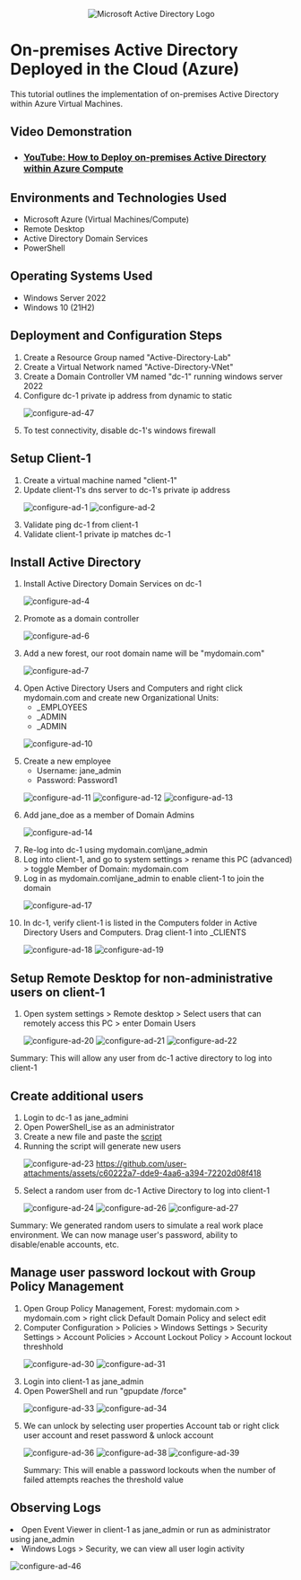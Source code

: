 <p align="center">
<img src="https://i.imgur.com/pU5A58S.png" alt="Microsoft Active Directory Logo"/>
</p>

<h1>On-premises Active Directory Deployed in the Cloud (Azure)</h1>
This tutorial outlines the implementation of on-premises Active Directory within Azure Virtual Machines.<br />


<h2>Video Demonstration</h2>

- ### [YouTube: How to Deploy on-premises Active Directory within Azure Compute](https://www.youtube.com)

<h2>Environments and Technologies Used</h2>

- Microsoft Azure (Virtual Machines/Compute)
- Remote Desktop
- Active Directory Domain Services
- PowerShell

<h2>Operating Systems Used </h2>

- Windows Server 2022
- Windows 10 (21H2)

<h2>Deployment and Configuration Steps</h2>
<ol>
  <li>Create a Resource Group named "Active-Directory-Lab"</li>
  <li>Create a Virtual Network named "Active-Directory-VNet"</li>
  <li>Create a Domain Controller VM named "dc-1" running windows server 2022</li>
  <li>Configure dc-1 private ip address from dynamic to static

![configure-ad-47](https://github.com/user-attachments/assets/b78fb7fb-fd18-446d-9d97-5b2a51258924)
  </li>
  <li>To test connectivity, disable dc-1's windows firewall
  </li>
</ol>

<h2>Setup Client-1</h2>
<ol>
  <li>Create a virtual machine named "client-1"</li>
  <li>Update client-1's dns server to dc-1's private ip address
    
   ![configure-ad-1](https://github.com/user-attachments/assets/f1431541-f4de-43c7-867e-343bf132ac9b)
  ![configure-ad-2](https://github.com/user-attachments/assets/59e477ba-ee1f-4473-8575-29f34055921f)
  </li>
  <li>Validate ping dc-1 from client-1</li>
  <li>Validate client-1 private ip matches dc-1</li>
</ol>

<h2>Install Active Directory</h2>
<ol>
  <li>Install Active Directory Domain Services on dc-1
    
  ![configure-ad-4](https://github.com/user-attachments/assets/1c671527-292b-4cd4-88f3-cf1493ea785d)
  </li>
  <li>Promote as a domain controller
    
![configure-ad-6](https://github.com/user-attachments/assets/740ad678-a9db-4d8a-b863-3584d8336e08)
  </li>
  <li>Add a new forest, our root domain name will be "mydomain.com"
    
  ![configure-ad-7](https://github.com/user-attachments/assets/b910c15e-08d7-465d-b9fa-b27d815acf4b)
  </li>
  <li>Open Active Directory Users and Computers and right click mydomain.com and create new Organizational Units:
  <ul>
    <li>_EMPLOYEES</li>
    <li>_ADMIN</li>
    <li>_ADMIN</li>
  </ul>
    
  ![configure-ad-10](https://github.com/user-attachments/assets/7a8aae16-8b4d-4eaf-845a-73ef48f1d551)
  </li>
  <li>Create a new employee
  <ul>
    <li>Username: jane_admin</li>    
    <li>Password: Password1</li>    
  </ul>
    
  ![configure-ad-11](https://github.com/user-attachments/assets/c450bc8a-82b0-41f3-8384-c137e5a8ef4a)
  ![configure-ad-12](https://github.com/user-attachments/assets/558f1fda-0b87-414c-a5ca-928f0ef1ae55)
  ![configure-ad-13](https://github.com/user-attachments/assets/43313c34-9220-4cf8-8edf-ace367186f41)
  </li>
  <li>Add jane_doe as a member of Domain Admins
  
  ![configure-ad-14](https://github.com/user-attachments/assets/a158f8bb-3320-459d-af0d-3fc093c8a5c6)
  </li>
  <li>Re-log into dc-1 using mydomain.com\jane_admin</li>
  <li>Log into client-1, and go to system settings > rename this PC (advanced) > toggle Member of Domain: mydomain.com</li>
  <li>Log in as mydomain.com\jane_admin to enable client-1 to join the domain
  
  ![configure-ad-17](https://github.com/user-attachments/assets/8ce34647-edfb-4827-b9fb-bbed0f25e316)
  </li>
  <li>In dc-1, verify client-1 is listed in the Computers folder in Active Directory Users and Computers. Drag client-1 into _CLIENTS
    
  ![configure-ad-18](https://github.com/user-attachments/assets/550ed021-dfb3-475a-9431-5363c0f27f97)
  ![configure-ad-19](https://github.com/user-attachments/assets/ade6ab89-e4e3-4560-9da7-5402dad9637c)
  </li>
</ol>

<h2>Setup Remote Desktop for non-administrative users on client-1</h2>
<ol>
  <li>Open system settings > Remote desktop > Select users that can remotely access this PC > enter Domain Users
    
![configure-ad-20](https://github.com/user-attachments/assets/96111507-55a2-4a8d-a0bd-ea672fd958bc)
![configure-ad-21](https://github.com/user-attachments/assets/7e6e3285-8ba4-4675-97c3-7199031ce271)
![configure-ad-22](https://github.com/user-attachments/assets/84a16f9e-e6b4-46b6-a17c-be2b94018310)
  </li>
</ol>

<p>Summary: This will allow any user from dc-1 active directory to log into client-1</p>

<h2>Create additional users</h2>
<ol>
  <li>Login to dc-1 as jane_admini</li>
  <li>Open PowerShell_ise as an administrator</li>
  <li>Create a new file and paste the <a href="https://github.com/joshmadakor1/AD_PS/blob/master/Generate-Names-Create-Users.ps1">script</a>
  </li>
  <li>Running the script will generate new users
    
![configure-ad-23](https://github.com/user-attachments/assets/d4a7bdad-f00c-4475-91d4-15c2429c3d2c)
https://github.com/user-attachments/assets/c60222a7-dde9-4aa6-a394-72202d08f418
  </li>
  <li>Select a random user from dc-1 Active Directory to log into client-1
  
![configure-ad-24](https://github.com/user-attachments/assets/416f5653-2a73-4a8f-a906-158ea0f22351)
![configure-ad-26](https://github.com/user-attachments/assets/a6215049-5975-42f6-a093-d0189298b2d6)
![configure-ad-27](https://github.com/user-attachments/assets/be9fd835-6ac3-4b0b-bd99-3b3367d1aea3)
  </li>
</ol>
<p>Summary: We generated random users to simulate a real work place environment. We can now manage user's password, ability to disable/enable accounts, etc.</p>

<h2>Manage user password lockout with Group Policy Management</h2>
<ol>
  <li>Open Group Policy Management, Forest: mydomain.com > mydomain.com > right click Default Domain Policy and select edit</li>
<li>Computer Configuration > Policies > Windows Settings > Security Settings > Account Policies > Account Lockout Policy > Account lockout threshhold

![configure-ad-30](https://github.com/user-attachments/assets/1bfff9c3-9a74-4c97-b9cd-5257bdbdc541)
![configure-ad-31](https://github.com/user-attachments/assets/46ae407e-96de-4a1c-adff-04495ac01530)
</li>
<li>Login into client-1 as jane_admin</li>
<li>Open PowerShell and run "gpupdate /force"
  
![configure-ad-33](https://github.com/user-attachments/assets/d4e6fc23-f864-4d68-8688-6cee03c1edba)
![configure-ad-34](https://github.com/user-attachments/assets/c956368f-5a69-463b-85b9-08645a142c29)

</li>
<li>We can unlock by selecting user properties Account tab or right click user account and reset password & unlock account
  
![configure-ad-36](https://github.com/user-attachments/assets/7d6f4e37-c183-40df-8ea8-5892814673a4)
![configure-ad-38](https://github.com/user-attachments/assets/374e65fd-57c1-4e99-af67-c2eafa5c6cd2)
![configure-ad-39](https://github.com/user-attachments/assets/726dfc75-57ab-452a-8a3b-e00efff12cc8)
</li>

<p>Summary: This will enable a password lockouts when the number of failed attempts reaches the threshold value</p>
</ol>

<h2>Observing Logs</h2>
<li>Open Event Viewer in client-1 as jane_admin or run as administrator using jane_admin</li>
<li>Windows Logs > Security, we can view all user login activity
  
![configure-ad-46](https://github.com/user-attachments/assets/1d1b4574-7663-4409-a8b0-cc879c77daa4)
</li>
